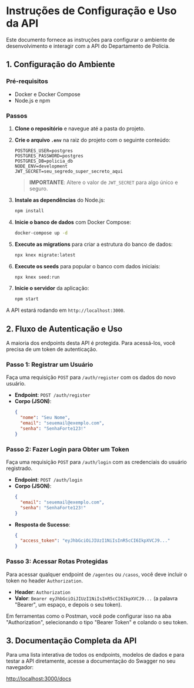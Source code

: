 # Instruções de Configuração e Uso da API

Este documento fornece as instruções para configurar o ambiente de desenvolvimento e interagir com a API do Departamento de Polícia.

## 1. Configuração do Ambiente

### Pré-requisitos

- Docker e Docker Compose
- Node.js e npm

### Passos

1.  **Clone o repositório** e navegue até a pasta do projeto.

2.  **Crie o arquivo `.env`** na raiz do projeto com o seguinte conteúdo:

    ```
    POSTGRES_USER=postgres
    POSTGRES_PASSWORD=postgres
    POSTGRES_DB=policia_db
    NODE_ENV=development
    JWT_SECRET=seu_segredo_super_secreto_aqui
    ```

    > **IMPORTANTE**: Altere o valor de `JWT_SECRET` para algo único e seguro.

3.  **Instale as dependências** do Node.js:

    ```bash
    npm install
    ```

4.  **Inicie o banco de dados** com Docker Compose:

    ```bash
    docker-compose up -d
    ```

5.  **Execute as migrations** para criar a estrutura do banco de dados:

    ```bash
    npx knex migrate:latest
    ```

6.  **Execute os seeds** para popular o banco com dados iniciais:
    ```bash
    npx knex seed:run
    ```
7.  **Inicie o servidor** da aplicação:
    ```bash
    npm start
    ```

A API estará rodando em `http://localhost:3000`.

## 2. Fluxo de Autenticação e Uso

A maioria dos endpoints desta API é protegida. Para acessá-los, você precisa de um token de autenticação.

### Passo 1: Registrar um Usuário

Faça uma requisição `POST` para `/auth/register` com os dados do novo usuário.

- **Endpoint**: `POST /auth/register`
- **Corpo (JSON)**:
  ```json
  {
    "nome": "Seu Nome",
    "email": "seuemail@exemplo.com",
    "senha": "SenhaForte123!"
  }
  ```

### Passo 2: Fazer Login para Obter um Token

Faça uma requisição `POST` para `/auth/login` com as credenciais do usuário registrado.

- **Endpoint**: `POST /auth/login`
- **Corpo (JSON)**:
  ```json
  {
    "email": "seuemail@exemplo.com",
    "senha": "SenhaForte123!"
  }
  ```
- **Resposta de Sucesso**:
  ```json
  {
    "access_token": "eyJhbGciOiJIUzI1NiIsInR5cCI6IkpXVCJ9..."
  }
  ```

### Passo 3: Acessar Rotas Protegidas

Para acessar qualquer endpoint de `/agentes` ou `/casos`, você deve incluir o token no header `Authorization`.

- **Header**: `Authorization`
- **Valor**: `Bearer eyJhbGciOiJIUzI1NiIsInR5cCI6IkpXVCJ9...` (a palavra "Bearer", um espaço, e depois o seu token).

Em ferramentas como o Postman, você pode configurar isso na aba "Authorization", selecionando o tipo "Bearer Token" e colando o seu token.

## 3. Documentação Completa da API

Para uma lista interativa de todos os endpoints, modelos de dados e para testar a API diretamente, acesse a documentação do Swagger no seu navegador:

[http://localhost:3000/docs](http://localhost:3000/docs)
